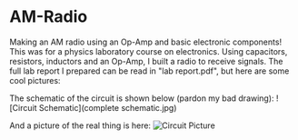 # AM-Radio
Making an AM radio using an Op-Amp and basic electronic components!
This was for a physics laboratory course on electronics. Using capacitors, resistors, inductors and an Op-Amp, I built a radio to receive signals. The full lab report I prepared can be read in "lab report.pdf", but here are some cool pictures:

The schematic of the circuit is shown below (pardon my bad drawing):
![Circuit Schematic](complete schematic.jpg)

And a picture of the real thing is here:
![Circuit Picture](FillCircuitPicture.jpg)
